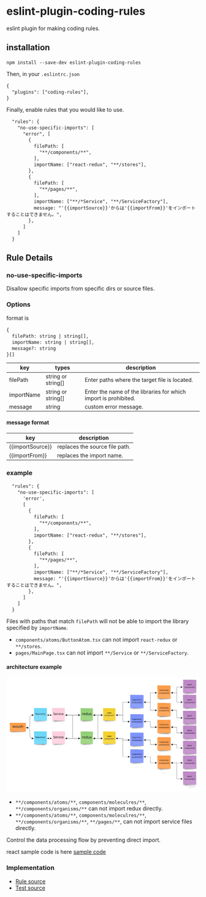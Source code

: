 # eslint-plugin-coding-rules

eslint plugin for making coding rules.

## installation

```
npm install --save-dev eslint-plugin-coding-rules
```

Then, in your `.eslintrc.json`

```
{
  "plugins": ["coding-rules"],
}
```

Finally, enable rules that you would like to use.

```
  "rules": {
    "no-use-specific-imports": [
      "error", [
        {
          filePath: [
            "**/components/**",
          ],
          importName: ["react-redux", "**/stores"],
        },
        {
          filePath: [
            "**/pages/**",
          ],
          importName: ["**/*Service", "**/ServiceFactory"],
          message: "'{{importSource}}'からは'{{importFrom}}'をインポートすることはできません。",
        },
      ]
    ]
  }
```

## Rule Details

### no-use-specific-imports

Disallow specific imports from specific dirs or source files.

### Options

format is

```
{
  filePath: string | string[],
  importName: string | string[],
  message?: string
}[]
```

| key        | types              | description                                                     |
|------------|--------------------|-----------------------------------------------------------------|
| filePath   | string or string[] | Enter paths where the target file is located.                   |
| importName | string or string[] | Enter the name of the libraries for which import is prohibited. |
| message    | string             | custom error message.                                           |

#### message format

| key              | description                    |
|------------------|--------------------------------|
| {{importSource}} | replaces the source file path. |
| {{importFrom}}   | replaces the import name.      |

### example

```
  "rules": {
    "no-use-specific-imports": [
      'error',
      [
        {
          filePath: [
            "**/components/**",
          ],
          importName: ["react-redux", "**/stores"],
        },
        {
          filePath: [
            "**/pages/**",
          ],
          importName: ["**/*Service", "**/ServiceFactory"],
          message: "'{{importSource}}'からは'{{importFrom}}'をインポートすることはできません。",
        },
      ]
    ]
  }
```

Files with paths that match `filePath` will not be able to import the library specified by `importName`.

- `components/atoms/ButtonAtom.tsx` can not import `react-redux` or `**/stores`.
- `pages/MainPage.tsx` can not import `**/Service` or `**/ServiceFactory`.

#### architecture example

![architecture_example](./docs/architecture_example.jpg)

- `**/components/atoms/**`, `components/moleculres/**`, `**/components/organisms/**` can not import redux directly.
- `**/components/atoms/**`, `components/moleculres/**`, `**/components/organisms/**`, `**/pages/**`, can not import service files directly.

Control the data processing flow by preventing direct import.

react sample code is here [sample code](./test/samples/react)

### Implementation
* [Rule source](./src/rules/no-use-specific-imports.ts)
* [Test source](./test/rules/no-use-specific-imports.test.ts)
